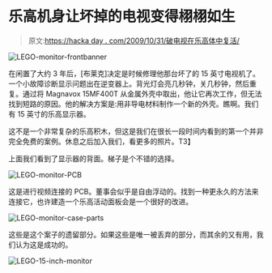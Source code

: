 # 乐高机身让坏掉的电视变得栩栩如生

> 原文:[https://hacka day . com/2009/10/31/破电视在乐高体中复活/](https://hackaday.com/2009/10/31/broken-tv-brought-to-life-in-lego-body/)

![LEGO-monitor-frontbanner](../Images/5b199926cb376d9df3943d2de38e1cbf.png "LEGO-monitor-frontbanner")

在闲置了大约 3 年后，[布莱克]决定是时候修理他那台坏了的 15 英寸电视机了。一个小故障诊断显示问题出在逆变器上。背光灯会亮几秒钟，关几秒钟，然后重复。通过将 Magnavox 15MF400T 从金属外壳中取出，他让它再次工作，但无法找到短路的原因。他的解决方案是:用非导电材料制作一个新的外壳。瞧啊。我们有 15 英寸的乐高显示器。

这不是一个非常复杂的乐高积木，但这是我们在很长一段时间内看到的第一个并非完全免费的案例。休息之后加入我们，看更多的照片。T3】

上面我们看到了显示器的背面。梯子是个不错的选择。

![LEGO-monitor-PCB](../Images/a170206ca1b87cd4efcbd6192d545f68.png "LEGO-monitor-PCB")

这是进行视频连接的 PCB。董事会似乎是自由浮动的。找到一种更永久的方法来连接它，也许建造一个乐高活动面板会是一个很好的改进。

![LEGO-monitor-case-parts](../Images/c7a81d17d19e6298d703028d2562b0cf.png "LEGO-monitor-case-parts")

这些是这个案子的遗留部分。如果这些是唯一被丢弃的部分，而其余的又有用，我们认为这是成功的。

![LEGO-15-inch-monitor](../Images/b565deacae8aea91a5f970004d453482.png "LEGO-15-inch-monitor")